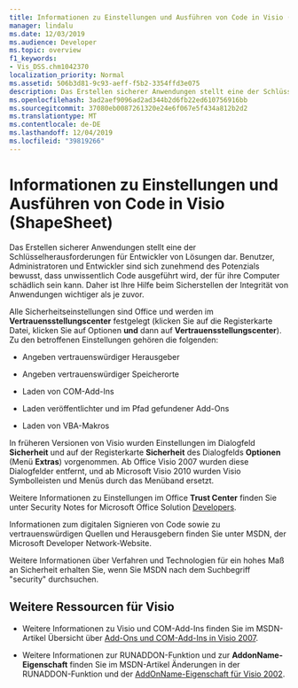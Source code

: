 ```yaml
---
title: Informationen zu Einstellungen und Ausführen von Code in Visio (ShapeSheet)
manager: lindalu
ms.date: 12/03/2019
ms.audience: Developer
ms.topic: overview
f1_keywords:
- Vis_DSS.chm1042370
localization_priority: Normal
ms.assetid: 506b3d81-9c93-aeff-f5b2-3354ffd3e075
description: Das Erstellen sicherer Anwendungen stellt eine der Schlüsselherausforderungen für Entwickler von Lösungen dar. Benutzer, Administratoren und Entwickler sind sich zunehmend des Potenzials bewusst, dass unwissentlich Code ausgeführt wird, der für ihre Computer schädlich sein kann. Daher ist Ihre Hilfe beim Sicherstellen der Integrität von Anwendungen wichtiger als je zuvor.
ms.openlocfilehash: 3ad2aef9096ad2ad344b2d6fb22ed610756916bb
ms.sourcegitcommit: 37080eb0087261320e24e6f067e5f434a812b2d2
ms.translationtype: MT
ms.contentlocale: de-DE
ms.lasthandoff: 12/04/2019
ms.locfileid: "39819266"
---
```

# <a name="about-security-settings-and-running-code-in-visio-shapesheet"></a>Informationen zu Einstellungen und Ausführen von Code in Visio (ShapeSheet)

 Das Erstellen sicherer Anwendungen stellt eine der Schlüsselherausforderungen für Entwickler von Lösungen dar. Benutzer, Administratoren und Entwickler sind sich zunehmend des Potenzials bewusst, dass unwissentlich Code ausgeführt wird, der für ihre Computer schädlich sein kann. Daher ist Ihre Hilfe beim Sicherstellen der Integrität von Anwendungen wichtiger als je zuvor. 
  
Alle Sicherheitseinstellungen sind Office und werden im **Vertrauensstellungscenter**  festgelegt (klicken Sie auf die Registerkarte Datei, klicken Sie auf Optionen **und** dann auf **Vertrauensstellungscenter**). Zu den betroffenen Einstellungen gehören die folgenden:
  
- Angeben vertrauenswürdiger Herausgeber
    
- Angeben vertrauenswürdiger Speicherorte
    
- Laden von COM-Add-Ins 
    
- Laden veröffentlichter und im Pfad gefundener Add-Ons
    
- Laden von VBA-Makros
    
In früheren Versionen von Visio wurden Einstellungen im Dialogfeld **Sicherheit** und auf der Registerkarte **Sicherheit** des Dialogfelds **Optionen** (Menü **Extras**) vorgenommen. Ab Office Visio 2007 wurden diese Dialogfelder entfernt, und ab Microsoft Visio 2010 wurden Visio Symbolleisten und Menüs durch das Menüband ersetzt. 
  
Weitere Informationen zu Einstellungen im Office **Trust Center** finden Sie unter Security Notes for Microsoft Office Solution [Developers](https://docs.microsoft.com/previous-versions/office/developer/office-2007/aa433259(v=office.12)).
  
 Informationen zum digitalen Signieren von Code sowie zu vertrauenswürdigen Quellen und Herausgebern finden Sie unter MSDN, der Microsoft Developer Network-Website. 
  
Weitere Informationen über Verfahren und Technologien für ein hohes Maß an Sicherheit erhalten Sie, wenn Sie MSDN nach dem Suchbegriff "security" durchsuchen. 
  
## <a name="additional-visio-resources"></a>Weitere Ressourcen für Visio

- Weitere Informationen zu Visio und COM-Add-Ins finden Sie im MSDN-Artikel Übersicht über [Add-Ons und COM-Add-Ins in Visio 2007](https://docs.microsoft.com/previous-versions/office/developer/office-2007/bb851468(v=office.12)).
    
- Weitere Informationen zur RUNADDON-Funktion und zur **AddonName-Eigenschaft** finden Sie im MSDN-Artikel Änderungen in der RUNADDON-Funktion und der [AddOnName-Eigenschaft für Visio 2002](https://docs.microsoft.com/previous-versions/office/developer/office-xp/aa140368(v=office.10)).
    

